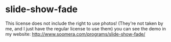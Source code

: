 # slide-show-fade
This license does not include the right to use photos! (They're not taken by me, and I just have the regular license to use them)
you can see the demo in my website: http://www.soomera.com/programs/slide-show-fade/

